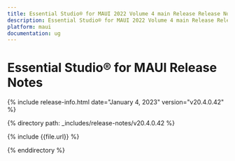 ```yaml
---
title: Essential Studio® for MAUI 2022 Volume 4 main Release Release Notes  
description: Essential Studio® for MAUI 2022 Volume 4 main Release Release Notes  
platform: maui
documentation: ug
---
```


# Essential Studio® for MAUI Release Notes  

{% include release-info.html date="January 4, 2023"  version="v20.4.0.42" %} 

{% directory path: _includes/release-notes/v20.4.0.42 %}

{% include {{file.url}} %}

{% enddirectory %}



